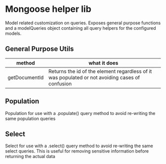 # Mongoose helper lib

Model related customization on queries. Exposes general purpose functions and a modelQueries object containing all query helpers for the configured models.

## General Purpose Utils

| method        | what it does                                                                                    |
| ------------- | ----------------------------------------------------------------------------------------------- |
| getDocumentId | Returns the id of the element regardless of it was populated or not avoiding cases of confusion |

## Population

Population for use with a .populate() query method to avoid re-writing the same population queries

## Select

Select for use with a .select() query method to avoid re-writing the same select queries. This is useful for removing sensitive information before returning the actual data
